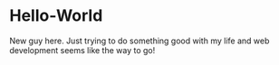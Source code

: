 # Hello-World

New guy here. Just trying to do something good with my life and web development seems like the way to go! 
